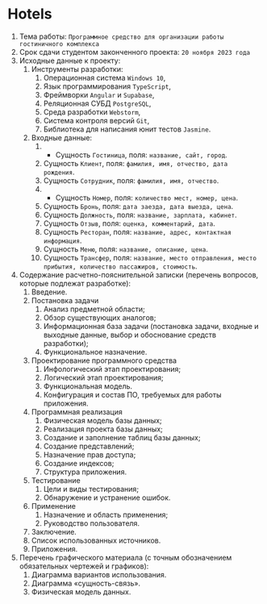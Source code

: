 # Hotels

1. Тема работы: `Программное средство для организации работы гостиничного комплекса`
2. Срок сдачи студентом законченного проекта: `20 ноября 2023 года`
3. Исходные данные к проекту: 
   1. Инструменты разработки: 
      1. Операционная система `Windows 10`,
      2. Язык программирования `TypeScript`, 
      3. Фреймворки `Angular` и `Supabase`, 
      4. Реляционная СУБД `PostgreSQL`, 
      5. Среда разработки `Webstorm`, 
      6. Система контроля версий `Git`, 
      7. Библиотека для написания юнит тестов `Jasmine`.
   2. Входные данные:
      1. + Сущность `Гостиница`, поля: `название, сайт, город`. 
      2. Сущность `Клиент`, поля: `фамилия, имя, отчество, дата рождения`.
      3. Сущность `Сотрудник`, поля: `фамилия, имя, отчество`.
      4. + Сущность `Номер`, поля: `количество мест, номер, цена`.
      5. Сущность `Бронь`, поля: `дата заезда, дата выезда, цена`.
      6. Сущность `Должность`, поля: `название, зарплата, кабинет`. 
      7. Сущность `Отзыв`, поля: `оценка, комментарий, дата`. 
      8. Сущность `Ресторан`, поля: `название, адрес, контактная информация`. 
      9. Сущность `Меню`, поля: `название, описание, цена`. 
      10. Сущность `Трансфер`, поля: `название, место отправления, место прибытия, количество пассажиров, стоимость`.
4. Содержание расчетно-пояснительной записки (перечень вопросов, которые подлежат разработке):
   1. Введение. 
   2. Постановка задачи 
      1. Анализ предметной области; 
      2. Обзор существующих аналогов; 
      3. Информационная база задачи (постановка задачи, входные и выходные данные, выбор и обоснование средств разработки); 
      4. Функциональное назначение.
   3. Проектирование программного средства 
      1. Инфологический этап проектирования; 
      2. Логический этап проектирования; 
      3. Функциональная модель. 
      4. Конфигурация и состав ПО, требуемых для работы приложения. 
   4. Программная реализация 
      1. Физическая модель базы данных; 
      2. Реализация проекта базы данных; 
      3. Создание и заполнение таблиц базы данных; 
      4. Создание представлений; 
      5. Назначение прав доступа; 
      6. Создание индексов; 
      7. Структура приложения. 
   5. Тестирование 
       1. Цели и виды тестирования; 
       2. Обнаружение и устранение ошибок. 
   6. Применение 
       1. Назначение и область применения; 
       2. Руководство пользователя. 
   7. Заключение. 
   8. Список использованных источников. 
   9. Приложения. 
5. Перечень графического материала (с точным обозначением обязательных чертежей и графиков): 
   1. Диаграмма вариантов использования. 
   2. Диаграмма «сущность-связь». 
   3. Физическая модель данных.
